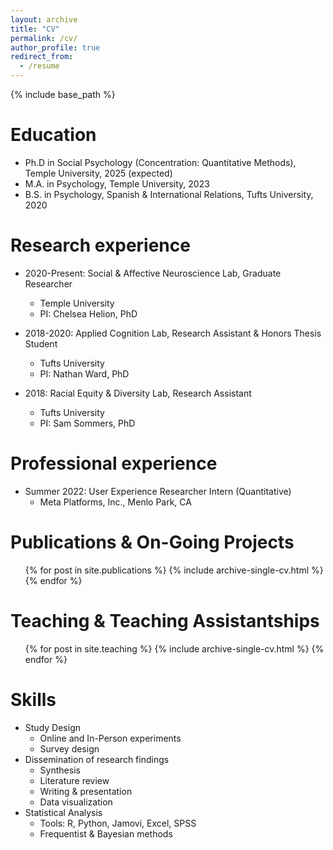 ```yaml
---
layout: archive
title: "CV"
permalink: /cv/
author_profile: true
redirect_from:
  - /resume
---
```


{% include base_path %}

Education
======
* Ph.D in Social Psychology (Concentration: Quantitative Methods), Temple University, 2025 (expected)
* M.A. in Psychology, Temple University, 2023
* B.S. in Psychology, Spanish & International Relations, Tufts University, 2020

Research experience
======
* 2020-Present: Social & Affective Neuroscience Lab, Graduate Researcher
  * Temple University
  * PI: Chelsea Helion, PhD
 
* 2018-2020: Applied Cognition Lab, Research Assistant & Honors Thesis Student
  * Tufts University
  * PI: Nathan Ward, PhD
 
* 2018: Racial Equity & Diversity Lab, Research Assistant
  * Tufts University
  * PI: Sam Sommers, PhD

Professional experience
======
* Summer 2022: User Experience Researcher Intern (Quantitative)
  * Meta Platforms, Inc., Menlo Park, CA
  

Publications & On-Going Projects
======
  <ul>{% for post in site.publications %}
    {% include archive-single-cv.html %}
  {% endfor %}</ul>
  
Teaching & Teaching Assistantships
======
  <ul>{% for post in site.teaching %}
    {% include archive-single-cv.html %}
  {% endfor %}</ul>

Skills
======
* Study Design
  * Online and In-Person experiments
  * Survey design
* Dissemination of research findings
  * Synthesis
  * Literature review
  * Writing & presentation
  * Data visualization
* Statistical Analysis
  * Tools: R, Python, Jamovi, Excel, SPSS
  * Frequentist & Bayesian methods
